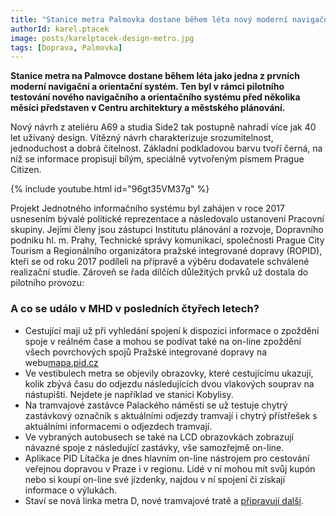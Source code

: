 ```yaml
---
title: "Stanice metra Palmovka dostane během léta nový moderní navigační a orientační systém"
authorId: karel.ptacek
image: posts/karelptacek-design-metro.jpg
tags: [Doprava, Palmovka]
---
```


**Stanice metra na Palmovce dostane během léta jako jedna z prvních moderní navigační a orientační systém. Ten byl v rámci pilotního testování nového navigačního a orientačního systému před několika měsíci představen v Centru architektury a městského plánování.** 

Nový návrh z ateliéru A69 a studia Side2 tak postupně nahradí více jak 40 let užívaný design. Vítězný návrh charakterizuje srozumitelnost, jednoduchost a dobrá čitelnost. Základní podkladovou barvu tvoří černá, na níž se informace propisují bílým, speciálně vytvořeným písmem Prague Citizen.

{% include youtube.html id="96gt35VM37g" %}

Projekt Jednotného informačního systému byl zahájen v roce 2017 usnesením bývalé politické reprezentace a následovalo ustanovení Pracovní skupiny. Jejími členy jsou zástupci Institutu plánování a rozvoje, Dopravního podniku hl. m. Prahy, Technické správy komunikací, společnosti Prague City Tourism a Regionálního organizátora pražské integrované dopravy (ROPID), kteří se od roku 2017 podíleli na přípravě a výběru dodavatele schválené realizační studie. Zároveň se řada dílčích důležitých prvků už dostala do pilotního provozu:

### A co se událo v MHD v posledních čtyřech letech?
- Cestující mají už při vyhledání spojení k dispozici informace o zpoždění spoje v reálném čase a mohou se podívat také na on-line zpoždění všech povrchových spojů Pražské integrované dopravy na webu[mapa.pid.cz](https://mapa.pid.cz/)
- Ve vestibulech metra se objevily obrazovky, které cestujícímu ukazují, kolik zbývá času do odjezdu následujících dvou vlakových souprav na nástupišti. Nejdete je například ve stanici Kobylisy.
- Na tramvajové zastávce Palackého náměstí se už testuje chytrý zastávkový označník s aktuálními odjezdy tramvají i chytrý přístřešek s aktuálními informacemi o odjezdech tramvají. 
- Ve vybraných autobusech se také na LCD obrazovkách zobrazují návazné spoje z následující zastávky, vše samozřejmě on-line.
- Aplikace PID Lítačka je dnes hlavním on-line nástrojem pro cestování veřejnou dopravou v Praze i v regionu. Lidé v ní mohou mít svůj kupón nebo si koupí on-line své jízdenky, najdou v ní spojení či získají informace o výlukách. 
- Staví se nová linka metra D, nové tramvajové tratě a [připravují další](https://praha8.pirati.cz/aktuality/kam-pojedeme-na-osmicce-tramvaji.html). 

